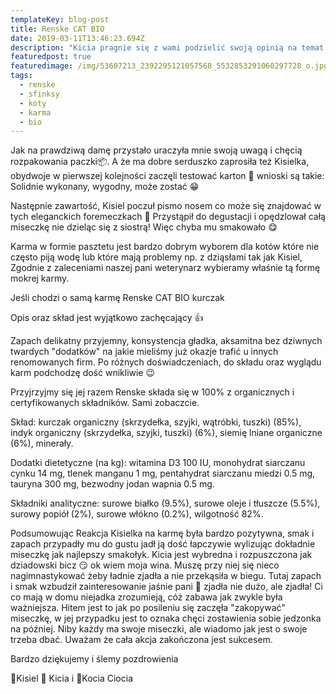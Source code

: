 ```yaml
---
templateKey: blog-post
title: Renske CAT BIO
date: 2019-03-11T13:46:23.694Z
description: "Kicia pragnie się z wami podzielić swoją opinią na temat karmy Renske Natural Polska wygranej w konkursie \"Walentynkowa stylizacja\"\U0001F495 organizowanym przez Sfinksy \U0001F604"
featuredpost: true
featuredimage: /img/53607213_2392295121057568_5532853291060297728_o.jpg
tags:
  - renske
  - sfinksy
  - koty
  - karma
  - bio
---
```

 Jak na prawdziwą damę przystało uraczyła mnie swoją uwagą i chęcią rozpakowania paczki📦. A że ma dobre serduszko zaprosiła też Kisielka, obydwoje w pierwszej kolejności zaczęli testować karton 🧐 wnioski są takie: Solidnie wykonany, wygodny, może zostać 😁

Następnie zawartość, Kisiel poczuł pismo nosem co może się znajdować w tych eleganckich foremeczkach 🤨 Przystąpił do degustacji i opędzlował całą miseczkę nie dzieląc się z siostrą! Więc chyba mu smakowało 😋

Karma w formie pasztetu jest bardzo dobrym wyborem dla kotów które nie często piją wodę lub które mają problemy np. z dziąsłami tak jak Kisiel, Zgodnie z zaleceniami naszej pani weterynarz wybieramy właśnie tą formę mokrej karmy. 

Jeśli chodzi o samą karmę Renske CAT BIO kurczak

Opis oraz skład jest wyjątkowo zachęcający 👍 

Zapach delikatny przyjemny, konsystencja gładka, aksamitna bez dziwnych twardych "dodatków" na jakie mieliśmy już okazje trafić u innych renomowanych firm. Po różnych doświadczeniach, do składu oraz wyglądu karm podchodzę dość wnikliwie 😉

Przyjrzyjmy się jej razem Renske składa się w 100% z organicznych i certyfikowanych składników. Sami zobaczcie.

Skład: kurczak organiczny (skrzydełka, szyjki, wątróbki, tuszki) (85%), indyk organiczny (skrzydełka, szyjki, tuszki) (6%), siemię lniane organiczne (6%), minerały.

Dodatki dietetyczne (na kg): witamina D3 100 IU, monohydrat siarczanu cynku 14 mg, tlenek manganu 1 mg, pentahydrat siarczanu miedzi 0.5 mg, tauryna 300 mg, bezwodny jodan wapnia 0.5 mg.

Składniki analityczne: surowe białko (9.5%), surowe oleje i tłuszcze (5.5%), surowy popiół (2%), surowe włókno (0.2%), wilgotność 82%.



Podsumowując Reakcja Kisielka na karmę była bardzo pozytywna, smak i zapach przypadły mu do gustu jadł ją dość łapczywie wylizując dokładnie miseczkę jak najlepszy smakołyk. Kicia jest wybredna i rozpuszczona jak dziadowski bicz 😏 ok wiem moja wina. Muszę przy niej się nieco nagimnastykować żeby ładnie zjadła a nie przekąsiła w biegu. Tutaj zapach i smak wzbudził zainteresowanie jaśnie pani 🥰 zjadła nie dużo, ale zjadła! Ci co mają w domu niejadka zrozumieją, cóż zabawa jak zwykle była ważniejsza. Hitem jest to jak po posileniu się zaczęła "zakopywać" miseczkę, w jej przypadku jest to oznaka chęci zostawienia sobie jedzonka na później. Niby każdy ma swoje miseczki, ale wiadomo jak jest o swoje trzeba dbać. Uważam że cała akcja zakończona jest sukcesem.

Bardzo dziękujemy i ślemy pozdrowienia

🐾Kisiel 🐾 Kicia i 📸Kocia Ciocia
